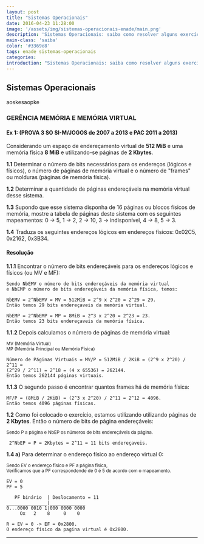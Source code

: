 ```yaml
---
layout: post
title: "Sistemas Operacionais"
date: 2016-04-23 11:28:00
image: '/assets/img/sistemas-operacionais-enade/main.png'
description: 'Sistemas Operacionais: saiba como resolver alguns exercícios do ENADE!'
main-class: 'saiba'
color: '#3369e8'
tags: enade sistemas-operacionais
categories:
introduction: "Sistemas Operacionais: saiba como resolver alguns exercícios do ENADE!"
---
```


## Sistemas Operacionais
aoskesaopke

### GERÊNCIA MEMÓRIA E MEMÓRIA VIRTUAL
#### Ex 1: (PROVA 3 SO SI-M/JOGOS de 2007 a 2013 e PAC 2011 a 2013)
Considerando um espaço de endereçamento virtual de **512 MiB** e uma 
memória física **8 MiB** e utilizando-se páginas de **2 Kbytes**.

**1.1** Determinar o número de bits necessários para os endereços
 (lógicos e físicos), o número de páginas de memória virtual
  e o número de "frames" ou molduras (páginas de memória física).

**1.2** Determinar a quantidade de páginas endereçáveis na memória 
virtual desse sistema.

**1.3** Supondo que esse sistema disponha de 16 páginas ou 
blocos físicos de memória, mostre a tabela de páginas deste 
sistema com os seguintes mapeamentos: 0 -> 5, 1 -> 2, 2 -> 10,
 3 -> indisponível, 4 -> 8, 5 -> 3.

 **1.4** Traduza os seguintes endereços lógicos em endereços físicos: 0x02C5, 0x2162, 0x3B34.
    
#### Resolução
**1.1.1** Encontrar o número de bits endereçáveis
para os endereços lógicos e físicos (ou MV e MF):

    Sendo NbEMV o número de bits endereçáveis da memória virtual
    e NbEMP o número de bits endereçáveis da memória física, temos:
    
    NbEMV = 2^NbEMV = MV = 512MiB = 2^9 x 2^20 = 2^29 = 29.
    Então temos 29 bits endereçaveis da memória virtual.

    NbEMP = 2^NbEMP = MP = 8MiB = 2^3 x 2^20 = 2^23 = 23.
    Então temos 23 bits endereçaveis da memória física.

**1.1.2** Depois calculamos o número de páginas de memória virtual:

<sub>MV (Memória Virtual)</sub><br>
<sub>MP (Memória Principal ou Memória Física)</sub>

    Número de Páginas Virtuais = MV/P = 512MiB / 2KiB = (2^9 x 2^20) / 2^11 = 
    (2^29 / 2^11) = 2^18 = (4 x 65536) = 262144.
    Então temos 262144 páginas virtuais.

**1.1.3** O segundo passo é encontrar quantos frames há de memória física:

    MF/P = (8MiB / 2KiB) = (2^3 x 2^20) / 2^11 = 2^12 = 4096.
    Então temos 4096 páginas físicas.

**1.2** Como foi colocado o exercício, estamos utilizando utilizando páginas
 de **2 Kbytes**. Então o número de bits de página endereçáveis:
 
 <sub>Sendo P a página e NbEP os números de bits endereçáveis da página.

     2^NbEP = P = 2Kbytes = 2^11 = 11 bits endereçaveis.

**1.4 a)** Para determinar o endereço físico ao endereço virtual 0:

<sub>Sendo EV o endereço físico e PF a página física,</sub><br>
<sub>Verificamos que a PF correspondende de 0 é 5 de acordo com o mapeamento.</sub>

    EV = 0
    PF = 5

       PF binário  | Deslocamento = 11      
    _______________|_____________
    0...0000 0010 1|000 0000 0000
         Ox   2    8     0    0
      
    R = EV = 0 -> EF = 0x2800.
    O endereço físico da pagina virtual é Ox2800.
  
***
